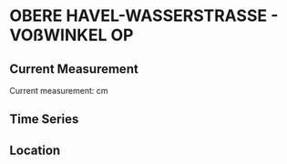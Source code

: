 # OBERE HAVEL-WASSERSTRASSE - VOßWINKEL OP

## Current Measurement

Current measurement: <Value topic="rivers/pegel-online/OHW/VOssWINKEL-OP/measurementValue"/> cm

## Time Series

<TimeSeries topic="rivers/pegel-online/OHW/VOssWINKEL-OP/measurementValue" period="week" />

## Location

<WorldMap>
  <Marker lat="53.32134380411133" lon="13.032437412933302" labelTopic="rivers/pegel-online/OHW/VOssWINKEL-OP/measurementValue" />
</WorldMap>
